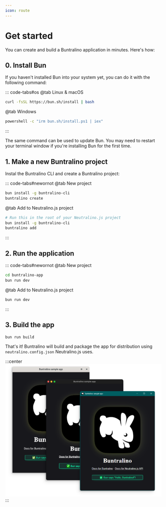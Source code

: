 ```yaml
---
icon: route
---
```


# Get started

You can create and build a Buntralino application in minutes. Here's how:

## 0. Install Bun

If you haven't installed Bun into your system yet, you can do it with the following command:

::: code-tabs#os
@tab Linux & macOS
```sh
curl -fsSL https://bun.sh/install | bash
```
@tab Windows
```bat
powershell -c "irm bun.sh/install.ps1 | iex"
```
:::

The same command can be used to update Bun. You may need to restart your terminal window if you're installing Bun for the first time.

## 1. Make a new Buntralino project

Instal the Buntralino CLI and create a Buntralino project:

::: code-tabs#newornot
@tab New project
```sh
bun install -g buntralino-cli
buntralino create
```
@tab Add to Neutralino.js project
```sh
# Run this in the root of your Neutralino.js project
bun install -g buntralino-cli
buntralino add
```
:::


## 2. Run the application

::: code-tabs#newornot
@tab New project
```sh
cd buntralino-app
bun run dev
```
@tab Add to Neutralino.js project
```sh
bun run dev
```
:::


## 3. Build the app
```sh
bun run build
```

That's it! Buntralino will build and package the app for distribution using `neutralino.config.json` Neutralino.js uses.

:::center
![](/CrossPlatformSampleApp.png)
:::